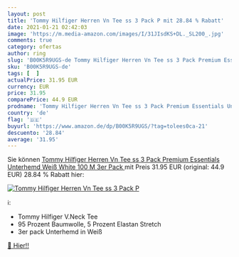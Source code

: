 ```yaml
---
layout: post
title: 'Tommy Hilfiger Herren Vn Tee ss 3 Pack P mit 28.84 % Rabatt'
date: 2021-01-21 02:42:03
image: 'https://m.media-amazon.com/images/I/31JIsdKS+DL._SL200_.jpg'
comments: true
category: ofertas
author: ring
slug: 'B00K5R9UGS-de Tommy Hilfiger Herren Vn Tee ss 3 Pack Premium Essentials...'
sku: 'B00K5R9UGS-de'
tags: [  ]
actualPrice: 31.95 EUR
currency: EUR
price: 31.95
comparePrice: 44.9 EUR
prodname: 'Tommy Hilfiger Herren Vn Tee ss 3 Pack Premium Essentials Unterhemd  Weiß  White 100   M  3er Pack '
country: 'de'
flag: '🇩🇪'
buyurl: 'https://www.amazon.de/dp/B00K5R9UGS/?tag=tolees0ca-21'
descuento: '28.84'
average: '31.95'
---
```


Sie können [Tommy Hilfiger Herren Vn Tee ss 3 Pack Premium Essentials Unterhemd  Weiß  White 100   M  3er Pack ](https://www.amazon.de/dp/B00K5R9UGS/?tag=tolees0ca-21) mit Preis 31.95 EUR (original: 44.9 EUR) 28.84 % Rabatt hier:

[![Tommy Hilfiger Herren Vn Tee ss 3 Pack P](https://m.media-amazon.com/images/I/31JIsdKS+DL._SL200_.jpg)](https://www.amazon.de/dp/B00K5R9UGS/?tag=tolees0ca-21)

ℹ️:

- Tommy Hilfiger V.Neck Tee
- 95 Prozent Baumwolle, 5 Prozent Elastan Stretch
- 3er pack Unterhemd in Weiß

[🛒 Hier!!](https://www.amazon.de/dp/B00K5R9UGS/?tag=tolees0ca-21)
